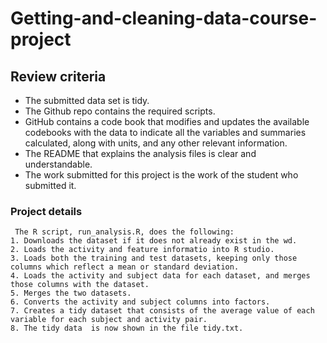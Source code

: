 # Getting-and-cleaning-data-course-project
## **Review criteria**
   
   
   * The submitted data set is tidy.
   * The Github repo contains the required scripts.
   * GitHub contains a code book that modifies and updates the available codebooks with the data to indicate all the variables and      summaries calculated, along with units, and any other relevant information.
   * The README that explains the analysis files is clear and understandable.
   * The work submitted for this project is the work of the student who submitted it.

   
### Project details
     The R script, run_analysis.R, does the following:
    1. Downloads the dataset if it does not already exist in the wd.
    2. Loads the activity and feature informatio into R studio.
    3. Loads both the training and test datasets, keeping only those columns which reflect a mean or standard deviation.
    4. Loads the activity and subject data for each dataset, and merges those columns with the dataset.
    5. Merges the two datasets.
    6. Converts the activity and subject columns into factors.
    7. Creates a tidy dataset that consists of the average value of each variable for each subject and activity pair.
    8. The tidy data  is now shown in the file tidy.txt.
    
    
